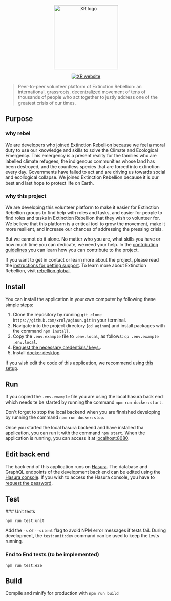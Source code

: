 <p align="center"><a href="https://rebellion.global/" target="_blank"><img width="200" src="https://user-images.githubusercontent.com/15846595/83038003-c6157b80-a03c-11ea-9605-325b4990e7bd.png" alt="XR logo"></a></p>

<p align="center"><a href="https://rebellion.global/" target="_blank"><img src="https://img.shields.io/badge/rebel-for%20life-success" alt="XR website"></a></p>

> Peer-to-peer volunteer platform of Extinction Rebellion: an international, grassroots, decentralized movement of tens of thousands of people who act together to justly address one of the greatest crisis of our times.

## Purpose

### why rebel

We are developers who joined Extinction Rebellion because we feel a moral duty to use our knowledge and skills to solve the Climate and Ecological Emergency. This emergency is a present reality for the families who are labelled climate refugees, the indigenous communities whose land has been destroyed, and the countless species that are forced into extinction every day. Governments have failed to act and are driving us towards social and ecollogical collapse. We joined Extinction Rebellion because it is our best and last hope to protect life on Earth.

### why this project

We are developing this volunteer platform to make it easier for Extinction Rebellion groups to find help with roles and tasks, and easier for people to find roles and tasks in Extinction Rebellion that they wish to volunteer for. We believe that this platform is a critical tool to grow the movement, make it more resilient, and increase our chances of addressing the pressing crisis.

But we cannot do it alone. No matter who you are, what skills you have or how much time you can dedicate, we need your help. In the [contributing guidelines](https://github.com/xrnl/aginun/blob/master/CONTRIBUTING.md) you can learn how you can contribute to the project.

If you want to get in contact or learn more about the project, please read the [instructions for getting support](https://github.com/xrnl/aginun/blob/master/SUPPORT.md). To learn more about Extinction Rebellion, visit [rebellion.global](https://rebellion.global).

## Install

You can install the application in your own computer by following these simple steps:

1. Clone the repository by running `git clone https://github.com/xrnl/aginun.git` in your terminal.
2. Navigate into the project directory (`cd aginun`) and install packages with the command `npm install`.
3. Copy the `.env.example` file to `.env.local`, as follows: `cp .env.example .env.local`.
4. [Request the necessary credentials/ keys.](https://github.com/xrnl/aginun/blob/master/SUPPORT.md).
5. Install [docker desktop](https://www.docker.com/products/docker-desktop)


If you wish edit the code of this application, we recommend using [this setup](https://github.com/xrnl/aginun/wiki/Recommended-setup).

## Run

If you copied the `.env.example` file you are using the local hasura back end which needs te be started by running the command `npm run docker:start`. 

Don't forget to stop the local backend when you are finnished developing by running
the command `npm run docker:stop`.

Once you started the local hasura backend and have installed tha application, you can run it with the command `npm start`. When the application is running, you can access it at [localhost:8080](http://localhost:8080).

## Edit back end

The back end of this application runs on [Hasura](https://hasura.io/). The database and GraphQL endpoints of the development back end can be edited using the [Hasura console](http://178.62.229.109/console). If you wish to access the Hasura console, you have to [request the password](https://github.com/xrnl/aginun/blob/master/SUPPORT.md).

## Test

### Unit tests

```
npm run test:unit
```

Add the `-s` or `--silent` flag to avoid NPM error messages if tests fail.
During development, the `test:unit:dev` command can be used to keep the tests running.

### End to End tests (to be implemented)

```
npm run test:e2e
```

## Build

Compile and minify for production with `npm run build`
 
